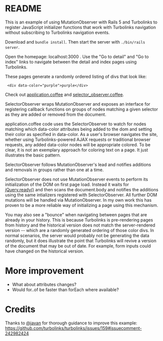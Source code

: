 # README

This is an example of using MutationObserver with Rails 5
and Turbolinks to register JavaScript initializer functions that work
with Turbolinks navigation without subscribing to Turbolinks navigation
events.

Download and `bundle install`. Then start the server with
`./bin/rails server`.

Open the homepage: localhost:3000 . Use the "Go to detail" and "Go to index"
links to navigate between the detail and index pages using Turbolinks.

These pages generate a randomly ordered listing of divs that look like:

     <div data-color="purple">purple</div>

Check out [application.coffee](app/assets/javascripts/application.coffee) and
[selector_observer.coffee](app/assets/javascripts/selector_observer.coffee).

SelectorObserver wraps MutationObserver and exposes an interface for
registering callback functions on groups of nodes matching a given
selector as they are added or removed from the document.

application.coffee code uses the SelectorObserver to watch for nodes
matching which data-color attributes being added to the dom and setting
their color as specified in data-color. As a user's browser navigates
the site, whether using Turbolinks-powered AJAX requests or traditional
browser requests, any added data-color nodes will be appropriate
colored. To be clear, it is not an exemplary approach for coloring
text on a page. It just illustrates the basic pattern.

SelectorObserver follows MutationObserver's lead and notifies
additions and removals in groups rather than one at a time.


SelectorObserver does not use
MutationObserver events to perform its initialization of the DOM
on first page load. Instead it waits for [jQuery.ready()](https://api.jquery.com/ready/)
and then scans the document.body and notifies the additions using the
same intializers registered with SelectorObserver. All
further DOM mutations will be handled via MutationObserver. In my own
work this has proven to be a more reliable way of initializing a page
using this mechanism.

You may also see a "bounce" when navigating between pages that are already
in your history. This is because Turbolinks is pre-rendering pages from
history and the historical version does not match the server-rendered
version -- which are a randomly generated ordering of those color divs.
In normal scenarios, the server would probably not be generating the
data randomly, but it does illustrate the point that Turbolinks will
revive a version of the document that may be out of date.  For example,
form inputs could have changed on the historical version.

# More improvement

- What about attributes changes?
- Would for..of be faster than forEach where available?

# Credits

Thanks to [@javan](https://github.com/javan) for thorough guidance to improve this example:
https://github.com/turbolinks/turbolinks/issues/159#issuecomment-242982424
